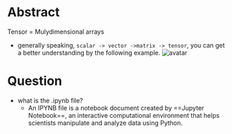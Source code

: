 # Abstract

Tensor = Mulydimensional arrays
- generally speaking, `scalar -> vector ->matrix -> tensor`, you can get a better understanding by the following example. 
    ![avatar](https://dsm04pap003files.storage.live.com/y4mVfz_HlDlBFxe10vPoXl2K_EkUBchdD0z0QEw8xKIJuXAFaXiDMGnP-KoH9mcbutG7PAvwBrrhwxLdxYrPc8O989f_ethySfaYv6yBeBjlV8qEZ_YVB5M2iYXDx1qBYdKKv-BuAzMnjWPnJhMnLngPM_pgASEwp3KQEm1URi5Lw_KilZl-Nv9WD3soikWe3Fn?width=977&height=336&cropmode=none)


# Question
- what is the .ipynb file?
  - An IPYNB file is a notebook document created by ==Jupyter Notebook==, an interactive computational environment that helps scientists manipulate and analyze data using Python.

